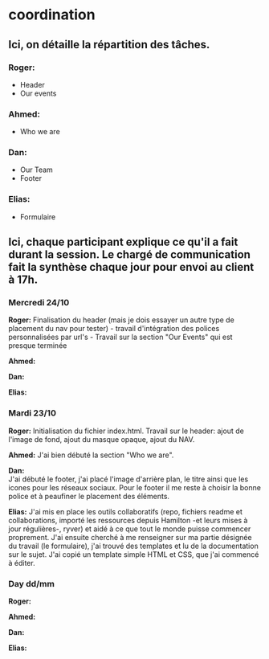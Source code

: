 # coordination


## Ici, on détaille la répartition des tâches.

### Roger:
* Header
* Our events

### Ahmed:
* Who we are

### Dan:
* Our Team
* Footer

### Elias:
* Formulaire


## Ici, chaque participant explique ce qu'il a fait durant la session. Le chargé de communication fait la synthèse chaque jour pour envoi au client à 17h.


### Mercredi 24/10

**Roger:**
Finalisation du header (mais je dois essayer un autre type de placement du nav pour tester) - travail d'intégration des polices personnalisées par url's - Travail sur la section "Our Events" qui est presque terminée

**Ahmed:**

**Dan:**  

**Elias:**


### Mardi 23/10

**Roger:**
Initialisation du fichier index.html.
Travail sur le header: ajout de l'image de fond, ajout du masque opaque, ajout du NAV.

**Ahmed:**
J'ai bien débuté la section "Who we are".

**Dan:**  
J'ai débuté le footer, j'ai placé l'image d'arrière plan, le titre ainsi que les icones pour les réseaux sociaux. Pour le footer il me reste à choisir la bonne police et à peaufiner le placement des éléments.

**Elias:**
J'ai mis en place les outils collaboratifs (repo, fichiers readme et collaborations, importé les ressources depuis Hamilton -et leurs mises à jour régulières-, ryver) et aidé à ce que tout le monde puisse commencer proprement.
J'ai ensuite cherché à me renseigner sur ma partie désignée du travail (le formulaire), j'ai trouvé des templates et lu de la documentation sur le sujet. J'ai copié un template simple HTML et CSS, que j'ai commencé à éditer.


### Day dd/mm

**Roger:**

**Ahmed:**

**Dan:**  

**Elias:**
